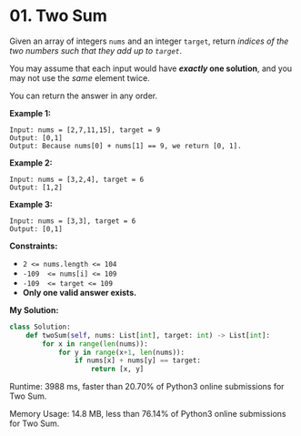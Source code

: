 # 01. Two Sum
Given an array of integers  `nums` and an integer  `target`, return  _indices of the two numbers such that they add up to  `target`_.

You may assume that each input would have  **_exactly_  one solution**, and you may not use the  _same_  element twice.

You can return the answer in any order.

**Example 1:**
```
Input: nums = [2,7,11,15], target = 9
Output: [0,1]
Output: Because nums[0] + nums[1] == 9, we return [0, 1].
```
**Example 2:**
```
Input: nums = [3,2,4], target = 6
Output: [1,2]
```
**Example 3:**
```
Input: nums = [3,3], target = 6
Output: [0,1]
```
**Constraints:**

-   `2 <= nums.length <= 104`
-   `-109  <= nums[i] <= 109`
-   `-109  <= target <= 109`
-   **Only one valid answer exists.**

**My Solution:**
```py
class Solution:
    def twoSum(self, nums: List[int], target: int) -> List[int]:
        for x in range(len(nums)):
            for y in range(x+1, len(nums)):
                if nums[x] + nums[y] == target:
                    return [x, y]
```
Runtime: 3988 ms, faster than  20.70%  of  Python3  online submissions for  Two Sum.

Memory Usage: 14.8 MB, less than  76.14%  of  Python3  online submissions for  Two Sum.
